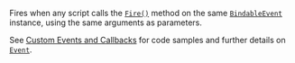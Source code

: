 Fires when any script calls the [`Fire()`](https://create.roblox.com/docs/reference/engine/classes/BindableEvent#Fire) method
on the same [`BindableEvent`](https://create.roblox.com/docs/reference/engine/classes/BindableEvent) instance, using the same arguments as
parameters.

See [Custom Events and Callbacks](https://create.roblox.com/docs/scripting/events/custom) for
code samples and further details on [`Event`](https://create.roblox.com/docs/reference/engine/classes/BindableEvent#Event).